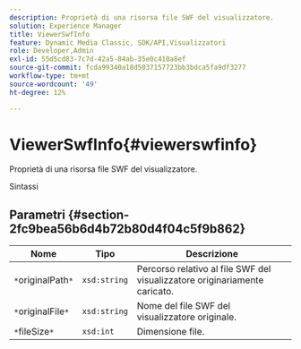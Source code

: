 ```yaml
---
description: Proprietà di una risorsa file SWF del visualizzatore.
solution: Experience Manager
title: ViewerSwfInfo
feature: Dynamic Media Classic, SDK/API,Visualizzatori
role: Developer,Admin
exl-id: 55d5cd83-7c7d-42a5-84ab-35e0c410a8ef
source-git-commit: fcda99340a18d5037157723bb3bdca5fa9df3277
workflow-type: tm+mt
source-wordcount: '49'
ht-degree: 12%

---
```


# ViewerSwfInfo{#viewerswfinfo}

Proprietà di una risorsa file SWF del visualizzatore.

Sintassi

## Parametri {#section-2fc9bea56b6d4b72b80d4f04c5f9b862}

| Nome | Tipo | Descrizione |
|---|---|---|
| `*`originalPath`*` | `xsd:string` | Percorso relativo al file SWF del visualizzatore originariamente caricato. |
| `*`originalFile`*` | `xsd:string` | Nome del file SWF del visualizzatore originale. |
| `*`fileSize`*` | `xsd:int` | Dimensione file. |
